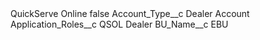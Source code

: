 <?xml version="1.0" encoding="UTF-8"?>
<CustomMetadata xmlns="http://soap.sforce.com/2006/04/metadata" xmlns:xsi="http://www.w3.org/2001/XMLSchema-instance" xmlns:xsd="http://www.w3.org/2001/XMLSchema">
    <label>QuickServe Online</label>
    <protected>false</protected>
    <values>
        <field>Account_Type__c</field>
        <value xsi:type="xsd:string">Dealer Account</value>
    </values>
    <values>
        <field>Application_Roles__c</field>
        <value xsi:type="xsd:string">QSOL Dealer</value>
    </values>
    <values>
        <field>BU_Name__c</field>
        <value xsi:type="xsd:string">EBU</value>
    </values>
</CustomMetadata>
